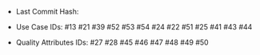 - Last Commit Hash:

- Use Case IDs: #13 #21 #39 #52 #53 #54 #24 #22 #51 #25 #41 #43 #44

- Quality Attributes IDs: #27 #28 #45 #46 #47 #48 #49 #50
